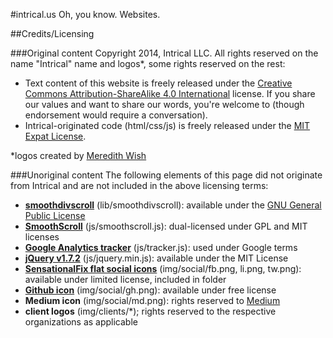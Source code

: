 #intrical.us
Oh, you know. Websites.

##Credits/Licensing

###Original content
Copyright 2014, Intrical LLC. All rights reserved on the name "Intrical" name and logos*, some rights reserved on the rest:
* Text content of this website is freely released under the [Creative Commons Attribution-ShareAlike 4.0 International](http://creativecommons.org/licenses/by-sa/4.0/) license. If you share our values and want to share our words, you're welcome to (though endorsement would require a conversation).
* Intrical-originated code (html/css/js) is freely released under the [MIT Expat License](http://opensource.org/licenses/MIT).

*logos created by [Meredith Wish](http://thoughtfulwish.com/)

###Unoriginal content
The following elements of this page did not originate from Intrical and are not included in the above licensing terms:
* __[smoothdivscroll](http://www.smoothdivscroll.com)__ (lib/smoothdivscroll): available under the [GNU General Public License](http://www.gnu.org/licenses/gpl-3.0.html)
* __[SmoothScroll](http://www.dwuser.com/education/content/quick-guide-adding-smooth-scrolling-to-your-webpages/)__ (js/smoothscroll.js): dual-licensed under GPL and MIT licenses
* __[Google Analytics tracker](http://www.google.com/analytics/)__ (js/tracker.js): used under Google terms
* __[jQuery v1.7.2](http://www.jquery.org)__ (js/jquery.min.js): available under the MIT License
* __[SensationalFix flat social icons](http://sensationalfix.com/flat-social-icons-eps/)__ (img/social/fb.png, li.png, tw.png): available under limited license, included in folder
* __[Github icon](http://www.flaticon.com/free-icon/github-logo-silhouette-in-a-square_38401)__ (img/social/gh.png): available under free license
* __Medium icon__ (img/social/md.png): rights reserved to [Medium](http://www.medium.com)
* __client logos__ (img/clients/*); rights reserved to the respective organizations as applicable
